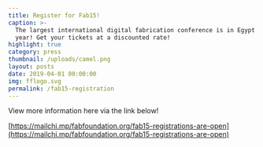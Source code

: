 ```yaml
---
title: Register for Fab15!
caption: >-
  The largest international digital fabrication conference is in Egypt this
  year! Get your tickets at a discounted rate!
highlight: true
category: press
thumbnail: /uploads/camel.png
layout: posts
date: 2019-04-01 00:00:00
img: fflogo.svg
permalink: /fab15-registration
---
```


View more information here via the link below!

[https://mailchi.mp/fabfoundation.org/fab15-registrations-are-open](https://mailchi.mp/fabfoundation.org/fab15-registrations-are-open)